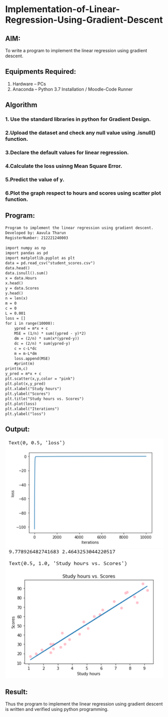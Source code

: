 # Implementation-of-Linear-Regression-Using-Gradient-Descent

## AIM:
To write a program to implement the linear regression using gradient descent.

## Equipments Required:
1. Hardware – PCs
2. Anaconda – Python 3.7 Installation / Moodle-Code Runner

## Algorithm
### 1. Use the standard libraries in python for Gradient Design.
### 2.Upload the dataset and check any null value using .isnull() function.
### 3.Declare the default values for linear regression.
### 4.Calculate the loss usinng Mean Square Error.
### 5.Predict the value of y.
### 6.Plot the graph respect to hours and scores using scatter plot function.

## Program:
```
Program to implement the linear regression using gradient descent.
Developed by: Aavula Tharun
RegisterNumber: 212221240003 

import numpy as np
import pandas as pd
import matplotlib.pyplot as plt
data = pd.read_csv("student_scores.csv")
data.head()
data.isnull().sum()
x = data.Hours
x.head()
y = data.Scores
y.head()
n = len(x)
m = 0
c = 0
L = 0.001
loss = []
for i in range(10000):
    ypred = m*x + c
    MSE = (1/n) * sum((ypred - y)*2)
    dm = (2/n) * sum(x*(ypred-y))
    dc = (2/n) * sum(ypred-y)
    c = c-L*dc
    m = m-L*dm
    loss.append(MSE)
    #print(m)
print(m,c)
y_pred = m*x + c
plt.scatter(x,y,color = "pink")
plt.plot(x,y_pred)
plt.xlabel("Study hours")
plt.ylabel("Scores")
plt.title("Study hours vs. Scores")
plt.plot(loss)
plt.xlabel("Iterations")
plt.ylabel("loss")
```


## Output:
![linear regression using gradient descent](out.PNG)
![linear regression using gradient descent](output.PNG)


## Result:
Thus the program to implement the linear regression using gradient descent is written and verified using python programming.
